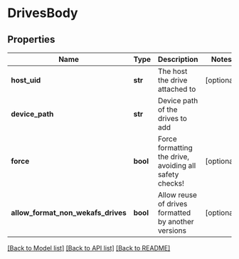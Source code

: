 # DrivesBody

## Properties
Name | Type | Description | Notes
------------ | ------------- | ------------- | -------------
**host_uid** | **str** | The host the drive attached to | [optional] 
**device_path** | **str** | Device path of the drives to add | 
**force** | **bool** | Force formatting the drive, avoiding all safety checks! | [optional] 
**allow_format_non_wekafs_drives** | **bool** | Allow reuse of drives formatted by another versions | [optional] 

[[Back to Model list]](../README.md#documentation-for-models) [[Back to API list]](../README.md#documentation-for-api-endpoints) [[Back to README]](../README.md)

